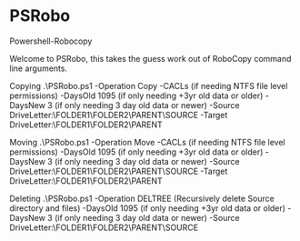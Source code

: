 # PSRobo
Powershell-Robocopy

Welcome to PSRobo, this takes the guess work out of RoboCopy command line arguments.

Copying
.\PSRobo.ps1 
             -Operation Copy 
             -CACLs (if needing NTFS file level permissions) 
             -DaysOld 1095 (if only needing +3yr old data or older)
             -DaysNew 3 (if only needing 3 day old data or newer) 
             -Source DriveLetter:\FOLDER1\FOLDER2\PARENT\SOURCE
             -Target DriveLetter:\FOLDER1\FOLDER2\PARENT

Moving 
.\PSRobo.ps1 
             -Operation Move 
             -CACLs (if needing NTFS file level permissions) 
             -DaysOld 1095 (if only needing +3yr old data or older)
             -DaysNew 3 (if only needing 3 day old data or newer) 
             -Source DriveLetter:\FOLDER1\FOLDER2\PARENT\SOURCE 
             -Target DriveLetter:\FOLDER1\FOLDER2\PARENT

Deleting 
.\PSRobo.ps1 
             -Operation DELTREE (Recursively delete Source directory and files)
             -DaysOld 1095 (if only needing +3yr old data or older)
             -DaysNew 3 (if only needing 3 day old data or newer) 
             -Source DriveLetter:\FOLDER1\FOLDER2\PARENT\SOURCE
